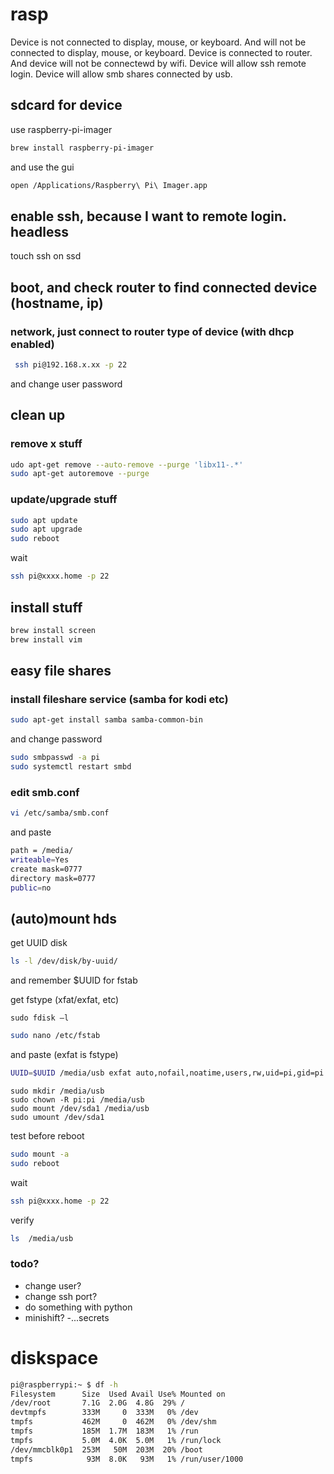 # rasp

Device is not connected to display, mouse, or keyboard. 
And will not be connected to display, mouse, or keyboard. 
Device is connected to router. 
And device will not be connectewd by wifi.
Device will allow ssh remote login.
Device will allow smb shares connected by usb.
  


## sdcard for device

use raspberry-pi-imager

```bash
brew install raspberry-pi-imager
```

and use the gui

```bash
open /Applications/Raspberry\ Pi\ Imager.app
```

## enable ssh, because I want to remote login. headless

touch ssh on ssd

## boot, and check router to find connected device (hostname, ip)

### network, just connect to router type of device (with dhcp enabled)

```bash
 ssh pi@192.168.x.xx -p 22
```

and change user password

## clean up
### remove x stuff

```bash
udo apt-get remove --auto-remove --purge 'libx11-.*'
sudo apt-get autoremove --purge
```

### update/upgrade stuff

```bash
sudo apt update 
sudo apt upgrade
sudo reboot
```

wait

```bash
ssh pi@xxxx.home -p 22
```
## install stuff

```bash
brew install screen
brew install vim
```

## easy file shares

### install fileshare service (samba for kodi etc)
```bash
sudo apt-get install samba samba-common-bin
```
and change password

```bash
sudo smbpasswd -a pi
sudo systemctl restart smbd

```

### edit smb.conf

```bash
vi /etc/samba/smb.conf
```

and paste

```bash
path = /media/
writeable=Yes
create mask=0777
directory mask=0777
public=no
```



## (auto)mount hds

get UUID disk

```bash
ls -l /dev/disk/by-uuid/
```
and remember $UUID for fstab

get fstype (xfat/exfat, etc)

```
sudo fdisk –l
```

```bash
sudo nano /etc/fstab 
```

and paste (exfat is fstype)

```bash
UUID=$UUID /media/usb exfat auto,nofail,noatime,users,rw,uid=pi,gid=pi 0 0

```

```
sudo mkdir /media/usb
sudo chown -R pi:pi /media/usb
sudo mount /dev/sda1 /media/usb
sudo umount /dev/sda1 
```
test before reboot

```bash
sudo mount -a
sudo reboot
```
wait

```bash
ssh pi@xxxx.home -p 22
```
verify

```bash
ls  /media/usb
```

### todo?

- change user?
- change ssh port?
- do something with python
- minishift?
-...secrets



# diskspace

```bash
pi@raspberrypi:~ $ df -h
Filesystem      Size  Used Avail Use% Mounted on
/dev/root       7.1G  2.0G  4.8G  29% /
devtmpfs        333M     0  333M   0% /dev
tmpfs           462M     0  462M   0% /dev/shm
tmpfs           185M  1.7M  183M   1% /run
tmpfs           5.0M  4.0K  5.0M   1% /run/lock
/dev/mmcblk0p1  253M   50M  203M  20% /boot
tmpfs            93M  8.0K   93M   1% /run/user/1000
```

